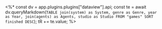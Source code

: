 <%*
const dv = app.plugins.plugins["dataview"].api;
const te = await dv.queryMarkdown(`
	TABLE join(system) as System, genre as Genre, year as Year, join(agents) as Agents, studio as Studio
	FROM "games"
	SORT finished DESC
`);
tR += te.value;
%>